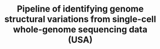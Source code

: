 ---
title: Pipeline of identifying genome structural variations from single-cell whole-genome sequencing data (USA)
tags:
- pipeline

# Optional external URL for project (replaces project detail page).
external_link: "https://github.com/biosinodx/SCcaller3_PEA"

---